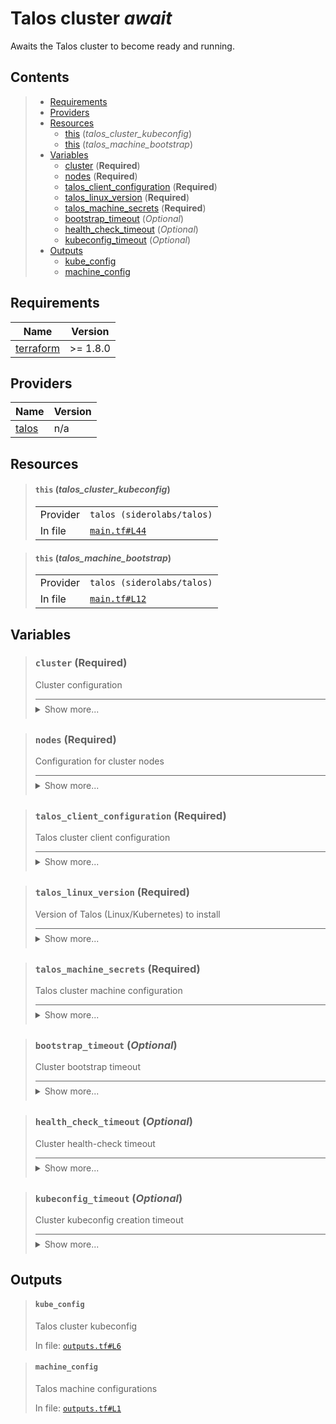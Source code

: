 # Talos cluster *await*

Awaits the Talos cluster to become ready and running.
## Contents

<blockquote>

- [Requirements](#requirements)
- [Providers](#providers)
- [Resources](#resources)
  - [this](#this-talos_cluster_kubeconfig) (*talos_cluster_kubeconfig*)
  - [this](#this-talos_machine_bootstrap) (*talos_machine_bootstrap*)
- [Variables](#variables)
  - [cluster](#cluster-required) (**Required**)
  - [nodes](#nodes-required) (**Required**)
  - [talos_client_configuration](#talos_client_configuration-required) (**Required**)
  - [talos_linux_version](#talos_linux_version-required) (**Required**)
  - [talos_machine_secrets](#talos_machine_secrets-required) (**Required**)
  - [bootstrap_timeout](#bootstrap_timeout-optional) (*Optional*)
  - [health_check_timeout](#health_check_timeout-optional) (*Optional*)
  - [kubeconfig_timeout](#kubeconfig_timeout-optional) (*Optional*)
- [Outputs](#outputs)
  - [kube_config](#kube_config)
  - [machine_config](#machine_config)</blockquote>

## Requirements

| Name | Version |
|------|---------|
| <a name="requirement_terraform"></a> [terraform](#requirement\_terraform) | >= 1.8.0 |
## Providers

| Name | Version |
|------|---------|
| <a name="provider_talos"></a> [talos](#provider\_talos) | n/a |


## Resources
<blockquote>

#### `this` (_talos_cluster_kubeconfig_)

  <table>
    <tr>
      <td>Provider</td>
      <td><code>talos (siderolabs/talos)</code></td>
    </tr>
    <tr>
      <td>In file</td>
      <td><a href="./main.tf#L44"><code>main.tf#L44</code></a></td>
    </tr>
  </table>
</blockquote>
<blockquote>

#### `this` (_talos_machine_bootstrap_)

  <table>
    <tr>
      <td>Provider</td>
      <td><code>talos (siderolabs/talos)</code></td>
    </tr>
    <tr>
      <td>In file</td>
      <td><a href="./main.tf#L12"><code>main.tf#L12</code></a></td>
    </tr>
  </table>
</blockquote>

## Variables
<blockquote>

### `cluster` (**Required**)
Cluster configuration

<details style="border-top-color: inherit; border-top-width: 0.1em; border-top-style: solid; padding-top: 0.5em; padding-bottom: 0.5em;">
  <summary>Show more...</summary>

  **Type**:
  ```hcl
  object({
    name     = string
    endpoint = string
  })
  ```
  In file: <a href="./variables.tf#L7"><code>variables.tf#L7</code></a>

</details>
</blockquote>
<blockquote>

### `nodes` (**Required**)
Configuration for cluster nodes

<details style="border-top-color: inherit; border-top-width: 0.1em; border-top-style: solid; padding-top: 0.5em; padding-bottom: 0.5em;">
  <summary>Show more...</summary>

  **Type**:
  ```hcl
  list(object({
    name         = string
    machine_type = string
    ip           = string
  }))
  ```
  In file: <a href="./variables.tf#L46"><code>variables.tf#L46</code></a>

</details>
</blockquote>
<blockquote>

### `talos_client_configuration` (**Required**)
Talos cluster client configuration

<details style="border-top-color: inherit; border-top-width: 0.1em; border-top-style: solid; padding-top: 0.5em; padding-bottom: 0.5em;">
  <summary>Show more...</summary>

  **Type**:
  ```hcl
  map(any)
  ```
  In file: <a href="./variables.tf#L20"><code>variables.tf#L20</code></a>

</details>
</blockquote>
<blockquote>

### `talos_linux_version` (**Required**)
Version of Talos (Linux/Kubernetes) to install

<details style="border-top-color: inherit; border-top-width: 0.1em; border-top-style: solid; padding-top: 0.5em; padding-bottom: 0.5em;">
  <summary>Show more...</summary>

  **Type**:
  ```hcl
  string
  ```
  In file: <a href="./variables.tf#L1"><code>variables.tf#L1</code></a>

</details>
</blockquote>
<blockquote>

### `talos_machine_secrets` (**Required**)
Talos cluster machine configuration

<details style="border-top-color: inherit; border-top-width: 0.1em; border-top-style: solid; padding-top: 0.5em; padding-bottom: 0.5em;">
  <summary>Show more...</summary>

  **Type**:
  ```hcl
  any
  ```
  In file: <a href="./variables.tf#L15"><code>variables.tf#L15</code></a>

</details>
</blockquote>
<blockquote>

### `bootstrap_timeout` (*Optional*)
Cluster bootstrap timeout

<details style="border-top-color: inherit; border-top-width: 0.1em; border-top-style: solid; padding-top: 0.5em; padding-bottom: 0.5em;">
  <summary>Show more...</summary>

  **Type**:
  ```hcl
  string
  ```
  **Default**:
  ```json
  "5m"
  ```
  In file: <a href="./variables.tf#L25"><code>variables.tf#L25</code></a>

</details>
</blockquote>
<blockquote>

### `health_check_timeout` (*Optional*)
Cluster health-check timeout

<details style="border-top-color: inherit; border-top-width: 0.1em; border-top-style: solid; padding-top: 0.5em; padding-bottom: 0.5em;">
  <summary>Show more...</summary>

  **Type**:
  ```hcl
  string
  ```
  **Default**:
  ```json
  "10m"
  ```
  In file: <a href="./variables.tf#L32"><code>variables.tf#L32</code></a>

</details>
</blockquote>
<blockquote>

### `kubeconfig_timeout` (*Optional*)
Cluster kubeconfig creation timeout

<details style="border-top-color: inherit; border-top-width: 0.1em; border-top-style: solid; padding-top: 0.5em; padding-bottom: 0.5em;">
  <summary>Show more...</summary>

  **Type**:
  ```hcl
  string
  ```
  **Default**:
  ```json
  "1m"
  ```
  In file: <a href="./variables.tf#L39"><code>variables.tf#L39</code></a>

</details>
</blockquote>


## Outputs
<blockquote>

#### `kube_config`
Talos cluster kubeconfig

In file: <a href="./outputs.tf#L6"><code>outputs.tf#L6</code></a>
</blockquote>
<blockquote>

#### `machine_config`
Talos machine configurations

In file: <a href="./outputs.tf#L1"><code>outputs.tf#L1</code></a>
</blockquote>